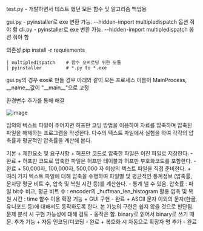 test.py - 개발하면서 테스트 했던 모든 함수 및 알고리즘 백업용

gui.py - pyinstaller로 exe 변환 가능. --hidden-import multipledispatch 옵션 줘야 함
cli.py - pyinstaller로 exe 변환 가능. --hidden-import multipledispatch 옵션 줘야 함

의존성
    pip install -r requiements

    | multipledispatch    # 함수 오버로딩 위한 모듈
    | pyinstaller         # *.py to *.exe

gui.py의 경우 exe로 만들 경우 아래와 같이 모든 프로세스 이름이 MainProcess, __name__값이 "\_\_main\_\_"으로 고정

환경변수 추가를 통해 해결

![image](https://user-images.githubusercontent.com/81803973/183275958-58e675e4-99f0-4dbb-8f54-d6c0108aee25.png)


임의의 텍스트 파일이 주어지면 허프만 코딩 방법을 이용하여 자료를 압축하며 압축된 파일을 해제하는 프로그램을 작성한다.
다수의 텍스트 파일에서 실험을 하여 각각의 압축률과 평균적인 압축률을 계산해 본다.

기본
    + 제한요소 및 요구사항
        + 허프만 코드로 압축한 파일은 이진 파일로 저장한다. - 완료
        + 허프만 코드로 압축한 파일은 허프만 테이블과 허프만 부호화코드를 포함한다. - 완료
        + 50,000자, 100,000자, 500,000 자 이상의 텍스트 파일을 직접 준비한다.
        + 여러 가지 텍스트 파일에 대해 압축을 수행하여 파일별 및 평균적인 통계정보
            (압축률, 문자당 평균 비트 수, 압축 및 복원 시간 등)를 계산한다. - 통계 낼 수 있음.
                압축률 : 파일 bit수 비교, 평균 비트 수 : encoder의 _huffman_len_histogram 활용
                압축 및 복원 시간 : time 함수 이용
확장 기능
    + GUI 구현 - 완료
    + ASCII 문자 이외의 문자(한글, 유니코드 등)에 대해서도 동작하도록 한다.
        본 기능의 구현은 쉽지 않을 것으로 판단됨. 문제 분석 시 구현 가능성에 대해 검토
            - 동작은 함. binary로 읽어서 binary로 쓰기 때문.
추가 기능
    + 자동 인코딩/디코딩 - 완료
    + 복호화 시 자동으로 확장자 명 추가 - 완료